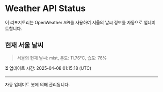 
# Weather API Status

이 리포지토리는 OpenWeather API를 사용하여 서울의 날씨 정보를 자동으로 업데이트합니다.

## 현재 서울 날씨
> 서울의 현재 날씨: mist, 온도: 11.76°C, 습도: 76%

⏳ 업데이트 시간: 2025-04-08 01:15:18 (UTC)

---
자동 업데이트 봇에 의해 관리됩니다.
